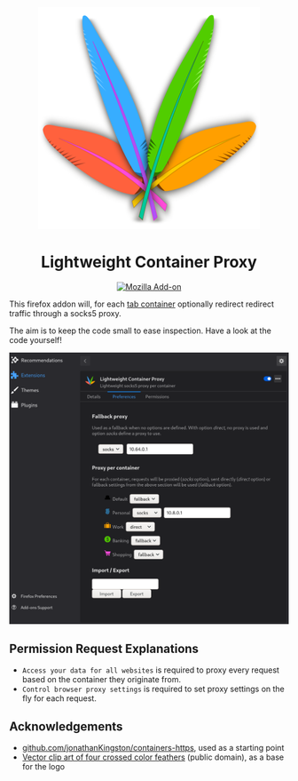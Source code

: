 <div align=center>
  
![logo](logo.svg)

# Lightweight Container Proxy

[![Mozilla Add-on](https://img.shields.io/amo/v/lightweight-container-proxy-02?color=blueviolet&label=Get%20it%20now%21&logo=firefox&style=for-the-badge)](https://addons.mozilla.org/en-US/firefox/addon/lightweight-container-proxy-02/?utm_source=github.com&utm_medium=shield)
</div>

This firefox addon will, for each [tab container](https://addons.mozilla.org/en-GB/firefox/addon/multi-account-containers/) optionally redirect redirect traffic through a socks5 proxy.

The aim is to keep the code small to ease inspection. Have a look at the code yourself!

![Settings page](./img/screenshot.png)

## Permission Request Explanations

- `Access your data for all websites` is required to proxy every request based on the container they originate from.
- `Control browser proxy settings` is required to set proxy  settings on the fly for each request.

## Acknowledgements

- [github.com/jonathanKingston/containers-https](https://github.com/jonathanKingston/containers-https), used as a starting point
- [Vector clip art of four crossed color feathers](https://publicdomainvectors.org/en/free-clipart/Vector-clip-art-of-four-crossed-color-feathers/31643.html) (public domain), as a base for the logo
